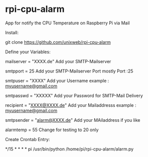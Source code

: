 # rpi-cpu-alarm
App for notify the CPU Temperature on Raspberry Pi via Mail<p>

Install:<p> 

git clone https://github.com/unixweb/rpi-cpu-alarm<p>


Define your Variables:<p>

mailserver = "XXXX.de"   	      Add your SMTP-Mailserver<p>
smtpport = 25             	    Add your SMTP-Mailserver Port mostly Port :25<p>
smtpuser = "XXXX"         	    Add your Username example :  myusername@gmail.com<p>
smtpasswd = "XXXXX"       	    Add your Password for SMTP-Mail Delivery<p>
recipient = "XXXX@XXXX.de"      Add your Mailaddresss example : myusername@gmail.com<p>
smtpsender = "alarm@XXXX.de"    Add your MAiladdress if you like<p>
alarmtemp =  55                 Change for testing to 20 only<p>

Create Crontab Entry:<p>

*/15 *   * * *  pi /usr/bin/python  /home/pi/rpi-cpu-alarm/alarm.py <p>
